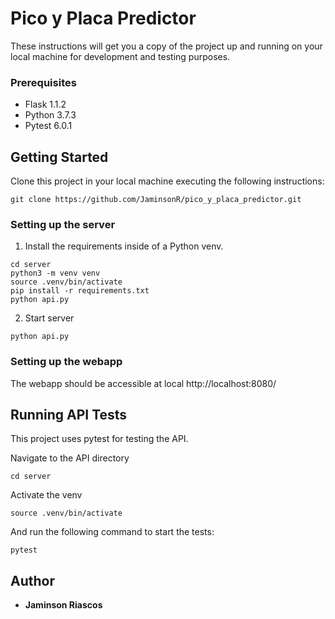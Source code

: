 # Pico y Placa Predictor

These instructions will get you a copy of the project up and running on your local machine for development and testing purposes.

### Prerequisites

- Flask 1.1.2
- Python 3.7.3
- Pytest 6.0.1

## Getting Started

Clone this project in your local machine executing the following instructions:

```
git clone https://github.com/JaminsonR/pico_y_placa_predictor.git
```

### Setting up the server

1. Install the requirements inside of a Python venv.

```
cd server
python3 -m venv venv
source .venv/bin/activate
pip install -r requirements.txt
python api.py
```

2. Start server

```
python api.py
```

### Setting up the webapp

The webapp should be accessible at local http://localhost:8080/

## Running API Tests

This project uses pytest for testing the API.

Navigate to the API directory

```
cd server
```

Activate the venv

```
source .venv/bin/activate
```

And run the following command to start the tests:

```
pytest
```

## Author

- **Jaminson Riascos**
